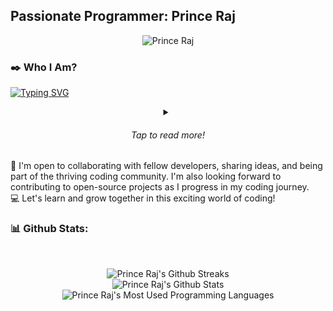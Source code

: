 <h2 style="align-self: center;">Passionate Programmer: Prince Raj</h2>
<p align="center"><img src="https://komarev.com/ghpvc/?username=theprinceraj" alt="Prince Raj"></p>

### ✒️ Who I Am?
<a href="https://git.io/typing-svg"><img src="https://readme-typing-svg.demolab.com?font=Fira+Code&weight=700&duration=2500&pause=1000&color=F70003&vCenter=true&width=320&height=25&lines=Engineering+Student%F0%9F%98%81%F0%9F%99%8C!;Discord+Bot+Developer%F0%9F%98%8E%F0%9F%99%8C!;Web+Developer%F0%9F%92%BB%F0%9F%91%8C!" alt="Typing SVG" /></a>

<details>
    <summary align="center"><h6>Tap to read more!</h6></summary><br>
    <p>👋 Hello! I'm Prince Raj.</p>
    <p>💻 I recently embarked on my coding journey, and I'm passionate about learning
            and exploring the world of programming. Every day, I'm amazed by the possibilities and the impact that code
            can have in shaping our world.</p>
    <p>🎓 Currently in the early stages of my engineering degree, I'm eager to develop
            a strong foundation in coding and programming. I'm focusing on learning various programming languages and
            frameworks.</p>
    <p>🌟 I believe in the power of continuous learning and growth. While I may be a
            beginner, I'm dedicated to honing my skills and expanding my knowledge through personal projects and online
            resources. I'm excited about the challenges and opportunities that lie ahead.</p>
</details>
🚀 I'm open to collaborating with fellow developers, sharing ideas, and being part of the thriving coding community. I'm also looking forward to contributing to open-source projects as I progress in my coding journey. <br>
💻 Let's learn and grow together in this exciting world of coding!


### 📊 Github Stats:
<br>
<p align="center"><picture>
    <source srcset="https://github-readme-streak-stats.herokuapp.com/?user=theprinceraj&theme=midnight-purple"
        media="(prefers-color-scheme: dark)" />
    <source srcset="https://github-readme-streak-stats.herokuapp.com/?user=theprinceraj&theme=swift"
        media="(prefers-color-scheme: light), (prefers-color-scheme: no-preference)" />
    <img src="https://github-readme-streak-stats.herokuapp.com/?user=theprinceraj&theme=midnight-purple"
        alt="Prince Raj's Github Streaks">
    </picture><br>
    <picture>
        <source
            srcset="https://github-readme-stats.vercel.app/api?username=theprinceraj&theme=midnight-purple&show_icons=true&rank_icon=github&hide=prs,issues"
            media="(prefers-color-scheme: dark)" />
        <source
            srcset="https://github-readme-stats.vercel.app/api?username=theprinceraj&theme=swift&show_icons=true&border_color=000000&rank_icon=github&hide=prs,issues"
            media="(prefers-color-scheme: light), (prefers-color-scheme: no-preference)" />
        <img src="https://github-readme-stats.vercel.app/api?username=theprinceraj&theme=midnight-purple&show_icons=true&rank_icon=github&hide=prs,issues"
            alt="Prince Raj's Github Stats">
    </picture><br>
    <picture>
        <source srcset="https://github-readme-stats.vercel.app/api/top-langs/?username=theprinceraj&theme=midnight-purple"
            media="(prefers-color-scheme: dark)" />
        <source
            srcset="https://github-readme-stats.vercel.app/api/top-langs/?username=theprinceraj&border_color=000000&theme=swift"
            media="(prefers-color-scheme: light), (prefers-color-scheme: no-preference)" />
        <img src="https://github-readme-stats.vercel.app/api/top-langs/?username=theprinceraj&theme=midnight-purple"
            alt="Prince Raj's Most Used Programming Languages" />
    </picture></p>
